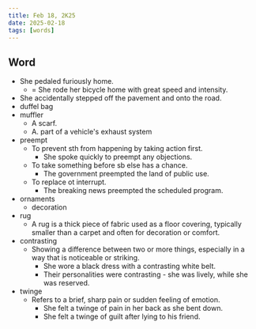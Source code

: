 ```yaml
---
title: Feb 18, 2K25
date: 2025-02-18
tags: [words]
---
```


## Word

- She pedaled furiously home.
  - = She rode her bicycle home with great speed and intensity.
- She accidentally stepped off the pavement and onto the road.
- duffel bag
- muffler
  - A scarf.
  - A. part of a vehicle's exhaust system
- preempt
  - To prevent sth from happening by taking action first.
    - She spoke quickly to preempt any objections.
  - To take something before sb else has a chance.
    - The government preempted the land of public use.
  - To replace ot interrupt.
    - The breaking news preempted the scheduled program.
- ornaments
  - decoration
- rug
  - A rug is a thick piece of fabric used as a floor covering, typically smaller than a carpet and often for decoration or comfort.
- contrasting
  - Showing a difference between two or more things, especially in a way that is noticeable or striking.
    - She wore a black dress with a contrasting white belt.
    - Their personalities were contrasting - she was lively, while she was reserved.
- twinge
  - Refers to a brief, sharp pain or sudden feeling of emotion.
    - She felt a twinge of pain in her back as she bent down.
    - She felt a twinge of guilt after lying to his friend.